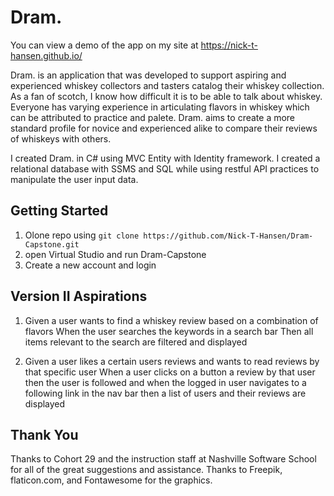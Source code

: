 
# Dram.
You can view a demo of the app on my site at https://nick-t-hansen.github.io/

Dram. is an application that was developed to support aspiring and experienced whiskey collectors and tasters catalog their whiskey collection. As a fan of scotch, I know how difficult it is to be able to talk about whiskey. Everyone has varying experience in articulating flavors in whiskey which can be attributed to practice and palete. Dram. aims to create a more standard profile for novice and experienced alike to compare their reviews of whiskeys with others.

I created Dram. in C# using MVC Entity with Identity framework. I created a relational database with SSMS and SQL while using restful API practices to manipulate the user input data.


## Getting Started
1. Olone repo using `git clone https://github.com/Nick-T-Hansen/Dram-Capstone.git`
1. open Virtual Studio and run Dram-Capstone
1. Create a new account and login

## Version II Aspirations
1. Given a user wants to find a whiskey review based on a combination of flavors
    When the user searches the keywords in a search bar
    Then all items relevant to the search are filtered and displayed

1. Given a user likes a certain users reviews and wants to read reviews by that specific user
    When a user clicks on a button a review by that user
    then the user is followed
    and when the logged in user navigates to a following link in the nav bar
    then a list of users and their reviews are displayed

## Thank You
Thanks to Cohort 29 and the instruction staff at Nashville Software School for all of the great suggestions and assistance.
Thanks to Freepik, flaticon.com, and Fontawesome for the graphics.